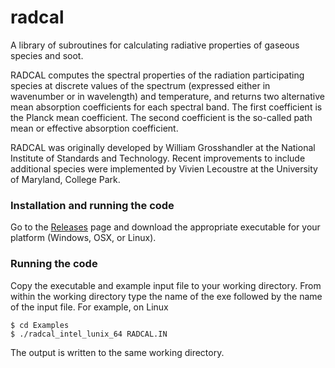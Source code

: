 # radcal
A library of subroutines for calculating radiative properties of gaseous species and soot.

RADCAL computes the spectral properties of the radiation participating species at discrete values of the spectrum (expressed either in wavenumber or in wavelength) and temperature, and returns two alternative mean absorption coefficients for each spectral band. The first coefficient is the Planck mean coefficient.  The second coefficient is the so-called path mean or effective absorption coefficient.

RADCAL was originally developed by William Grosshandler at the National Institute of Standards and Technology.  Recent improvements to include additional species were implemented by Vivien Lecoustre at the University of Maryland, College Park.

### Installation and running the code

Go to the [Releases](https://github.com/firemodels/radcal/releases) page and download the appropriate executable for your platform (Windows, OSX, or Linux).

### Running the code

Copy the executable and example input file to your working directory.  From within the working directory type the name of the exe followed by the name of the input file.  For example, on Linux

```
$ cd Examples
$ ./radcal_intel_lunix_64 RADCAL.IN
```

The output is written to the same working directory.
